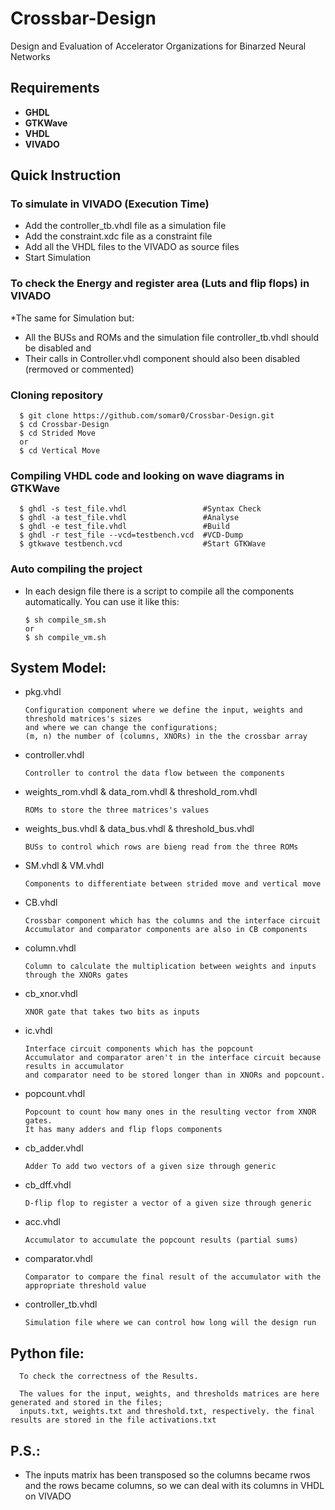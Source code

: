 # Crossbar-Design
Design and Evaluation of Accelerator Organizations for Binarzed Neural Networks

## Requirements
* **GHDL**
* **GTKWave**
* **VHDL**
* **VIVADO**

## Quick Instruction

### To simulate in VIVADO (Execution Time) 
      
* Add the controller_tb.vhdl file as a simulation file
* Add the constraint.xdc file as a constraint file
* Add all the VHDL files to the VIVADO as source files
* Start Simulation

### To check the Energy and register area (Luts and flip flops) in VIVADO 

*The same for Simulation but:

* All the BUSs and ROMs and the simulation file controller_tb.vhdl should be disabled and
* Their calls in Controller.vhdl component should also been disabled (rermoved or commented)
      
### Cloning repository

      $ git clone https://github.com/somar0/Crossbar-Design.git
      $ cd Crossbar-Design
      $ cd Strided Move
      or
      $ cd Vertical Move

### Compiling VHDL code and looking on wave diagrams in GTKWave

      $ ghdl -s test_file.vhdl                 #Syntax Check  
      $ ghdl -a test_file.vhdl                 #Analyse  
      $ ghdl -e test_file.vhdl                 #Build   
      $ ghdl -r test_file --vcd=testbench.vcd  #VCD-Dump  
      $ gtkwave testbench.vcd                  #Start GTKWave  

### Auto compiling the project

* In each design file there is a script to compile all the components automatically. You can use it like this:

      $ sh compile_sm.sh
      or
      $ sh compile_vm.sh


## System Model:

* pkg.vhdl

      Configuration component where we define the input, weights and threshold matrices's sizes 
      and where we can change the configurations; 
      (m, n) the number of (columns, XNORs) in the the crossbar array

* controller.vhdl
      
      Controller to control the data flow between the components

* weights_rom.vhdl & data_rom.vhdl & threshold_rom.vhdl
      
      ROMs to store the three matrices's values

* weights_bus.vhdl & data_bus.vhdl & threshold_bus.vhdl
      
      BUSs to control which rows are bieng read from the three ROMs

* SM.vhdl & VM.vhdl
      
      Components to differentiate between strided move and vertical move 

* CB.vhdl
      
      Crossbar component which has the columns and the interface circuit
      Accumulator and comparator components are also in CB components
      
* column.vhdl
      
      Column to calculate the multiplication between weights and inputs through the XNORs gates

* cb_xnor.vhdl 
      
      XNOR gate that takes two bits as inputs

* ic.vhdl
      
      Interface circuit components which has the popcount
      Accumulator and comparator aren't in the interface circuit because results in accumulator 
      and comparator need to be stored longer than in XNORs and popcount.

* popcount.vhdl
      
      Popcount to count how many ones in the resulting vector from XNOR gates.
      It has many adders and flip flops components

* cb_adder.vhdl
      
      Adder To add two vectors of a given size through generic

* cb_dff.vhdl
      
      D-flip flop to register a vector of a given size through generic

* acc.vhdl
      
      Accumulator to accumulate the popcount results (partial sums)

* comparator.vhdl
      
      Comparator to compare the final result of the accumulator with the appropriate threshold value 

* controller_tb.vhdl

      Simulation file where we can control how long will the design run 
      
## Python file:
      
      To check the correctness of the Results.
      
      The values for the input, weights, and thresholds matrices are here generated and stored in the files;
      inputs.txt, weights.txt and threshold.txt, respectively. the final results are stored in the file activations.txt
      
## P.S.:

* The inputs matrix has been transposed so the columns became rwos and the rows became columns,
  so we can deal with its columns in VHDL on VIVADO  


